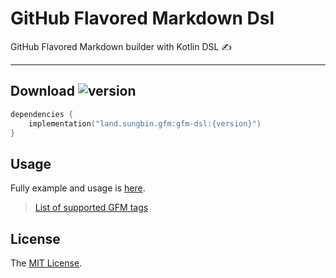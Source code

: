 # GitHub Flavored Markdown Dsl

GitHub Flavored Markdown builder with Kotlin DSL ✍️

---

## Download ![version](https://img.shields.io/maven-central/v/land.sungbin.gfm/gfm-dsl)

```kotlin
dependencies {
    implementation("land.sungbin.gfm:gfm-dsl:{version}")
}
```

## Usage

Fully example and usage is [here](https://github.com/duckie-team/GfmDsl/tree/master/src/test/kotlin/land/sungbin/gfm).

> [List of supported GFM tags](https://github.com/duckie-team/GfmDsl/blob/master/supports.md)

## License

The [MIT License](https://github.com/duckie-team/GfmDsl/blob/master/LICENSE).
